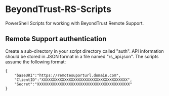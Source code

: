 # BeyondTrust-RS-Scripts
PowerShell Scripts for working with BeyondTrust Remote Support.

## Remote Support authentication
Create a sub-directory in your script directory called "auth".
API information should be stored in JSON format in a file named "rs_api.json".
The scripts assume the following format:
```
{
    "baseURI":"https://remotesuporturl.domain.com",
    "ClientID":"XXXXXXXXXXXXXXXXXXXXXXXXXXXXXXXXXXXXXX",
    "Secret":"XXXXXXXXXXXXXXXXXXXXXXXXXXXXXXXXXXXXXXXXX"
}
```
